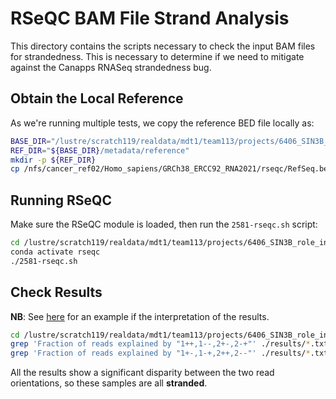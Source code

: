# RSeQC BAM File Strand Analysis

This directory contains the scripts necessary to check the input BAM files for strandedness.  This is necessary to determine if we need to mitigate against the Canapps RNASeq strandedness bug.

## Obtain the Local Reference

As we're running multiple tests, we copy the reference BED file locally as:

~~~bash
BASE_DIR="/lustre/scratch119/realdata/mdt1/team113/projects/6406_SIN3B_role_in_melanoma_resistance_and_progression"
REF_DIR="${BASE_DIR}/metadata/reference"
mkdir -p ${REF_DIR}
cp /nfs/cancer_ref02/Homo_sapiens/GRCh38_ERCC92_RNA2021/rseqc/RefSeq.bed ${REF_DIR}/GRCh38_ERCC92_RNA2021-refseq.bed
~~~

## Running RSeQC

Make sure the RSeQC module is loaded, then run the `2581-rseqc.sh` script:

~~~bash
cd /lustre/scratch119/realdata/mdt1/team113/projects/6406_SIN3B_role_in_melanoma_resistance_and_progression/qc/rseqc
conda activate rseqc
./2581-rseqc.sh
~~~

## Check Results

**NB**: See [here](http://rseqc.sourceforge.net/#infer-experiment-py) for an example if the interpretation of the results.

~~~bash
cd /lustre/scratch119/realdata/mdt1/team113/projects/6406_SIN3B_role_in_melanoma_resistance_and_progression/qc/rseqc
grep 'Fraction of reads explained by "1++,1--,2+-,2-+"' ./results/*.txt
grep 'Fraction of reads explained by "1+-,1-+,2++,2--"' ./results/*.txt
~~~

All the results show a significant disparity between the two read orientations, so these samples are all **stranded**.
